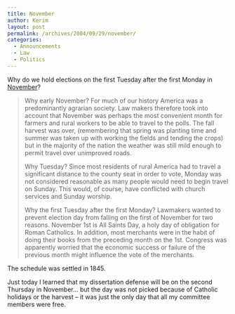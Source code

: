 ```yaml
---
title: November
author: Kerim
layout: post
permalink: /archives/2004/09/29/november/
categories:
  - Announcements
  - Law
  - Politics
---
```

Why do we hold elections on the first Tuesday after the first Monday in <a href="http://www.fec.gov/pages/faqvdayeprocedures.htm" onclick="_gaq.push(['_trackEvent', 'outbound-article', 'http://www.fec.gov/pages/faqvdayeprocedures.htm', 'November']);" >November</a>?

> Why early November? For much of our history America was a predominantly agrarian society. Law makers therefore took into account that November was perhaps the most convenient month for farmers and rural workers to be able to travel to the polls. The fall harvest was over, (remembering that spring was planting time and summer was taken up with working the fields and tending the crops) but in the majority of the nation the weather was still mild enough to permit travel over unimproved roads.
> 
> Why Tuesday? Since most residents of rural America had to travel a significant distance to the county seat in order to vote, Monday was not considered reasonable as many people would need to begin travel on Sunday. This would, of course, have conflicted with church services and Sunday worship.
> 
> Why the first Tuesday after the first Monday? Lawmakers wanted to prevent election day from falling on the first of November for two reasons. November 1st is All Saints Day, a holy day of obligation for Roman Catholics. In addition, most merchants were in the habit of doing their books from the preceding month on the 1st. Congress was apparently worried that the economic success or failure of the previous month might influence the vote of the merchants.

The schedule was settled in 1845.

Just today I learned that my dissertation defense will be on the second Thursday in November&#8230; but the day was not picked because of Catholic holidays or the harvest &#8211; it was just the only day that all my committee members were free.

